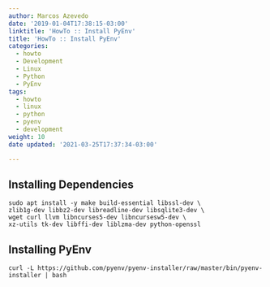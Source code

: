 ```yaml
---
author: Marcos Azevedo
date: '2019-01-04T17:38:15-03:00'
linktitle: 'HowTo :: Install PyEnv'
title: 'HowTo :: Install PyEnv'
categories:
  - howto
  - Development
  - Linux
  - Python
  - PyEnv
tags:
  - howto
  - linux
  - python
  - pyenv
  - development
weight: 10
date updated: '2021-03-25T17:37:34-03:00'

---
```



## Installing Dependencies
```
sudo apt install -y make build-essential libssl-dev \
zlib1g-dev libbz2-dev libreadline-dev libsqlite3-dev \
wget curl llvm libncurses5-dev libncursesw5-dev \
xz-utils tk-dev libffi-dev liblzma-dev python-openssl
```

## Installing PyEnv
```
curl -L https://github.com/pyenv/pyenv-installer/raw/master/bin/pyenv-installer | bash
```
